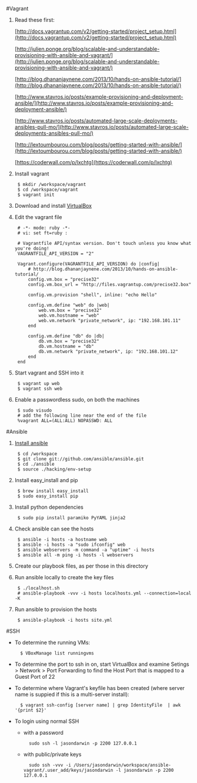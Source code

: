 #Vagrant

1. Read these first:

	[http://docs.vagrantup.com/v2/getting-started/project_setup.html](http://docs.vagrantup.com/v2/getting-started/project_setup.html)

	[http://julien.ponge.org/blog/scalable-and-understandable-provisioning-with-ansible-and-vagrant/](http://julien.ponge.org/blog/scalable-and-understandable-provisioning-with-ansible-and-vagrant/)

	[http://blog.dhananjaynene.com/2013/10/hands-on-ansible-tutorial/](http://blog.dhananjaynene.com/2013/10/hands-on-ansible-tutorial/)

	[http://www.stavros.io/posts/example-provisioning-and-deployment-ansible/](http://www.stavros.io/posts/example-provisioning-and-deployment-ansible/)

	[http://www.stavros.io/posts/automated-large-scale-deployments-ansibles-pull-mo/](http://www.stavros.io/posts/automated-large-scale-deployments-ansibles-pull-mo/)

	[http://lextoumbourou.com/blog/posts/getting-started-with-ansible/](http://lextoumbourou.com/blog/posts/getting-started-with-ansible/)

	[https://coderwall.com/p/lxchtg](https://coderwall.com/p/lxchtg)

1. Install vagrant

		$ mkdir /workspace/vagrant
		$ cd /workspace/vagrant
		$ vagrant init

1. Download and install [VirtualBox](https://www.virtualbox.org/wiki/Downloads)

1. Edit the vagrant file

		# -*- mode: ruby -*-
		# vi: set ft=ruby :

		# Vagrantfile API/syntax version. Don't touch unless you know what you're doing!
		VAGRANTFILE_API_VERSION = "2"

		Vagrant.configure(VAGRANTFILE_API_VERSION) do |config|
			# http://blog.dhananjaynene.com/2013/10/hands-on-ansible-tutorial/
			config.vm.box = "precise32"
			config.vm.box_url = "http://files.vagrantup.com/precise32.box"

			config.vm.provision "shell", inline: "echo Hello"

			config.vm.define "web" do |web|
				web.vm.box = "precise32"
				web.vm.hostname = "web"
				web.vm.network "private_network", ip: "192.168.101.11"
			end

			config.vm.define "db" do |db|
				db.vm.box = "precise32"
				db.vm.hostname = "db"
				db.vm.network "private_network", ip: "192.168.101.12"
			end
		end

1. Start vagrant and SSH into it

		$ vagrant up web
		$ vagrant ssh web

1. Enable a passwordless sudo, on both the machines

		$ sudo visudo
		# add the following line near the end of the file
		%vagrant ALL=(ALL:ALL) NOPASSWD: ALL

#Ansible

1. [Install ansible](http://www.ansibleworks.com/docs/intro_installation.html)

		$ cd /workspace
		$ git clone git://github.com/ansible/ansible.git
		$ cd ./ansible
		$ source ./hacking/env-setup

1. Install easy_install and pip

		$ brew install easy_install
		$ sudo easy_install pip

1. Install python dependencies

		$ sudo pip install paramiko PyYAML jinja2

1. Check ansible can see the hosts

		$ ansible -i hosts -a hostname web
		$ ansible -i hosts -a "sudo ifconfig" web
		$ ansible webservers -m command -a "uptime" -i hosts
		$ ansible all -m ping -i hosts -l webservers

1. Create our playbook files, as per those in this directory

1. Run ansible locally to create the key files

		$ ./localhost.sh
		# ansible-playbook -vvv -i hosts localhosts.yml --connection=local -K

1. Run ansible to provision the hosts

		$ ansible-playbook -i hosts site.yml

#SSH

* To determine the running VMs:

		$ VBoxManage list runningvms

* To determine the port to ssh in on, start VirtualBox and examine Setings > Network > Port Forwarding 
to find the Host Port that is mapped to a Guest Port of 22


* To determine where Vagrant's keyfile has been created (where server name is suppied if this is a multi-server install):

		$ vagrant ssh-config [server name] | grep IdentityFile  | awk '{print $2}'

* To login using normal SSH 

  	* with a password

			sudo ssh -l jasondarwin -p 2200 127.0.0.1

	* with public/private keys

			sudo ssh -vvv -i /Users/jasondarwin/workspace/ansible-vagrant/.user_add/keys/jasondarwin -l jasondarwin -p 2200 127.0.0.1
